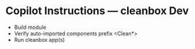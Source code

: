 # Copilot Instructions — cleanbox Dev

- Build module
- Verify auto-imported components prefix <Clean*>
- Run cleanbox app(s)
